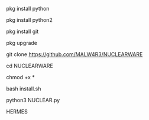 
pkg install python

pkg install python2

pkg install git

pkg upgrade

git clone https://github.com/MALW4R3/NUCLEARWARE

cd NUCLEARWARE

chmod +x *

bash install.sh

python3 NUCLEAR.py

HERMES
